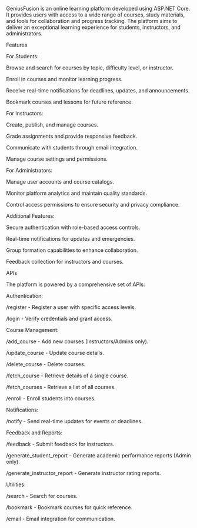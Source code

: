 GeniusFusion is an online learning platform developed using ASP.NET Core. It provides users with access to a wide range of courses, study materials, and tools for collaboration and progress tracking. The platform aims to deliver an exceptional learning experience for students, instructors, and administrators.

Features

For Students:

Browse and search for courses by topic, difficulty level, or instructor.

Enroll in courses and monitor learning progress.

Receive real-time notifications for deadlines, updates, and announcements.

Bookmark courses and lessons for future reference.

For Instructors:

Create, publish, and manage courses.

Grade assignments and provide responsive feedback.

Communicate with students through email integration.

Manage course settings and permissions.

For Administrators:

Manage user accounts and course catalogs.

Monitor platform analytics and maintain quality standards.

Control access permissions to ensure security and privacy compliance.

Additional Features:

Secure authentication with role-based access controls.

Real-time notifications for updates and emergencies.

Group formation capabilities to enhance collaboration.

Feedback collection for instructors and courses.

APIs

The platform is powered by a comprehensive set of APIs:

Authentication:

/register - Register a user with specific access levels.

/login - Verify credentials and grant access.

Course Management:

/add_course - Add new courses (Instructors/Admins only).

/update_course - Update course details.

/delete_course - Delete courses.

/fetch_course - Retrieve details of a single course.

/fetch_courses - Retrieve a list of all courses.

/enroll - Enroll students into courses.

Notifications:

/notify - Send real-time updates for events or deadlines.

Feedback and Reports:

/feedback - Submit feedback for instructors.

/generate_student_report - Generate academic performance reports (Admin only).

/generate_instructor_report - Generate instructor rating reports.

Utilities:

/search - Search for courses.

/bookmark - Bookmark courses for quick reference.

/email - Email integration for communication.
